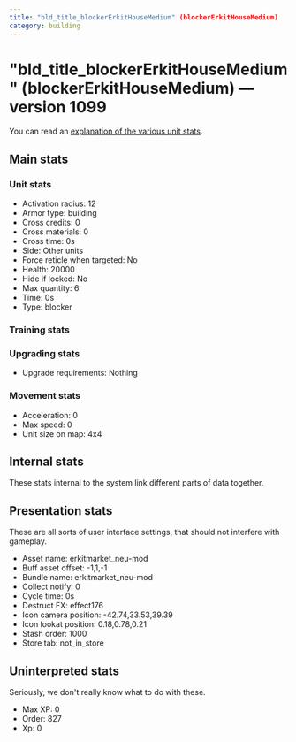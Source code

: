 ```yaml
---
title: "bld_title_blockerErkitHouseMedium" (blockerErkitHouseMedium)
category: building
---
```


# "bld_title_blockerErkitHouseMedium" (blockerErkitHouseMedium) — version 1099

You can read an [explanation  of the various unit stats](unitexplained.md).

## Main stats

### Unit stats

  * Activation radius: 12
  * Armor type: building
  * Cross credits: 0
  * Cross materials: 0
  * Cross time: 0s
  * Side: Other units
  * Force reticle when targeted: No
  * Health: 20000
  * Hide if locked: No
  * Max quantity: 6
  * Time: 0s
  * Type: blocker

### Training stats


### Upgrading stats

  * Upgrade requirements: Nothing

### Movement stats

  * Acceleration: 0
  * Max speed: 0
  * Unit size on map: 4x4

## Internal stats

These stats internal to the system link different parts of data together.


## Presentation stats

These are all sorts of user interface settings, that should not interfere with gameplay.

  * Asset name: erkitmarket_neu-mod
  * Buff asset offset: -1,1,-1
  * Bundle name: erkitmarket_neu-mod
  * Collect notify: 0
  * Cycle time: 0s
  * Destruct FX: effect176
  * Icon camera position: -42.74,33.53,39.39
  * Icon lookat position: 0.18,0.78,0.21
  * Stash order: 1000
  * Store tab: not_in_store

## Uninterpreted stats

Seriously, we don't really know what to do with these.

  * Max XP: 0
  * Order: 827
  * Xp: 0

